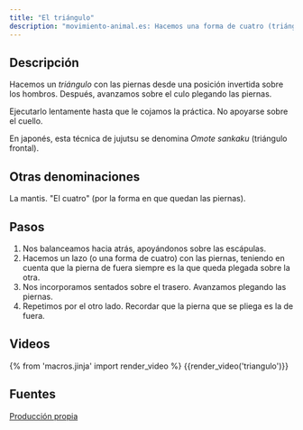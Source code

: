 ```yaml
---
title: "El triángulo"
description: "movimiento-animal.es: Hacemos una forma de cuatro (triángulo) desde una posición de sentado"
---
```


## Descripción

Hacemos un *triángulo* con las piernas desde una posición invertida sobre los hombros. Después, avanzamos sobre el culo plegando las piernas.

Ejecutarlo lentamente hasta que le cojamos la práctica. No apoyarse sobre el cuello.

En japonés, esta técnica de jujutsu se denomina *Omote sankaku* (triángulo frontal). 

## Otras denominaciones

La mantis. "El cuatro" (por la forma en que quedan las piernas).

## Pasos

1. Nos balanceamos hacia atrás, apoyándonos sobre las escápulas.
2. Hacemos un lazo (o una forma de cuatro) con las piernas, teniendo en cuenta que la pierna de fuera siempre es la que queda plegada sobre la otra.
3. Nos incorporamos sentados sobre el trasero. Avanzamos plegando las piernas.
4. Repetimos por el otro lado. Recordar que la pierna que se pliega es la de fuera.

## Videos

{% from 'macros.jinja' import render_video %}
{{render_video('triangulo')}}

## Fuentes

[Producción propia]({{config.site_url}})

